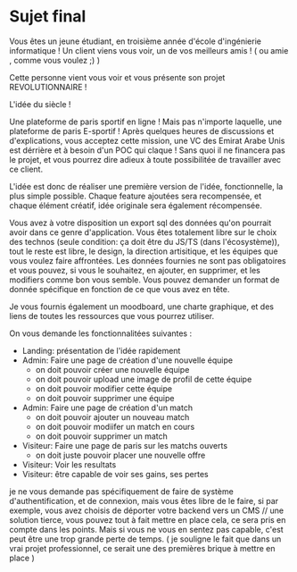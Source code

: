 # Sujet final

Vous êtes un jeune étudiant, en troisième année d'école d'ingénierie informatique !
Un client viens vous voir, un de vos meilleurs amis !
( ou amie , comme vous voulez ;) )

Cette personne vient vous voir et vous présente son projet REVOLUTIONNAIRE !

L'idée du siècle !

Une plateforme de paris sportif en ligne ! Mais pas n'importe laquelle, une plateforme de paris E-sportif !
Après quelques heures de discussions et d'explications, vous acceptez cette mission, une VC des Emirat Arabe Unis est dérrière et à besoin d'un POC qui claque ! Sans quoi il ne financera pas le projet, et vous pourrez dire adieux à toute possibilitée de travailler avec ce client.

L'idée est donc de réaliser une première version de l'idée, fonctionnelle, la plus simple possible. Chaque feature ajoutées sera recompensée, et chaque élément créatif, idée originale sera également récompensée.

Vous avez à votre disposition un export sql des données qu'on pourrait avoir dans ce genre d'application.
Vous êtes totalement libre sur le choix des technos (seule condition: ça doit être du JS/TS (dans l'écosystème)), tout le reste est libre, le design, la direction artisitique, et les équipes que vous voulez faire affrontées.
Les données fournies ne sont pas obligatoires et vous pouvez, si vous le souhaitez, en ajouter, en supprimer, et les modifiers comme bon vous semble.
Vous pouvez demander un format de donnée spécifique en fonction de ce que vous avez en tête.

Je vous fournis également un moodboard, une charte graphique, et des liens de toutes les ressources que vous pourrez utiliser.

On vous demande les fonctionnalitées suivantes :

- Landing: présentation de l'idée rapidement
- Admin: Faire une page de création d'une nouvelle équipe
  - on doit pouvoir créer une nouvelle équipe
  - on doit pouvoir upload une image de profil de cette équipe
  - on doit pouvoir modifier cette équipe
  - on doit pouvoir supprimer une équipe
- Admin: Faire une page de création d'un match
  - on doit pouvoir ajouter un nouveau match
  - on doit pouvoir modiifer un match en cours
  - on doit pouvoir supprimer un match
- Visiteur: Faire une page de paris sur les matchs ouverts
  - on doit juste pouvoir placer une nouvelle offre
- Visiteur: Voir les resultats
- Visiteur: être capable de voir ses gains, ses pertes

je ne vous demande pas spécifiquement de faire de système d'authentification, et de connexion, mais vous êtes libre de le faire, si par exemple, vous avez choisis de déporter votre backend vers un CMS // une solution tierce, vous pouvez tout à fait mettre en place cela, ce sera pris en compte dans les points. Mais si vous ne vous en sentez pas capable, c'est peut être une trop grande perte de temps.
( je souligne le fait que dans un vrai projet professionnel, ce serait une des premières brique à mettre en place )
